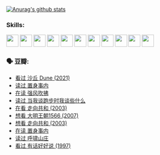 
[![Anurag's github stats](https://github-readme-stats.vercel.app/api?username=w940853815)](https://github.com/anuraghazra/github-readme-stats)

### Skills:

<code><img height="32" src="https://cdn.jsdelivr.net/npm/simple-icons@v5/icons/python.svg"></code>
<code><img height="32" src="https://cdn.jsdelivr.net/npm/simple-icons@v5/icons/javascript.svg"></code>
<code><img height="32" src="https://cdn.jsdelivr.net/npm/simple-icons@v5/icons/django.svg"></code>
<code><img height="32" src="https://cdn.jsdelivr.net/npm/simple-icons@v5/icons/flask.svg"></code>
<code><img height="32" src="https://cdn.jsdelivr.net/npm/simple-icons@v5/icons/vuetify.svg"></code>
<code><img height="32" src="https://cdn.jsdelivr.net/npm/simple-icons@v5/icons/git.svg"></code>
<code><img height="32" src="https://cdn.jsdelivr.net/npm/simple-icons@v5/icons/docker.svg"></code>
<code><img height="32" src="https://cdn.jsdelivr.net/npm/simple-icons@v5/icons/postgresql.svg"></code>
<code><img height="32" src="https://cdn.jsdelivr.net/npm/simple-icons@v5/icons/elasticsearch.svg"></code>
<code><img height="32" src="https://cdn.jsdelivr.net/npm/simple-icons@v5/icons/macos.svg"></code>
<code><img height="32" src="https://cdn.jsdelivr.net/npm/simple-icons@v5/icons/linux.svg"></code>

### 🗣 豆瓣:

<!-- DOUBAN-ACTIVITIES:START -->
- [看过 沙丘 Dune‎ (2021)](https://www.douban.com/people/136069238/status/3726869471/?_i=42428864)
- [读过 置身事内](https://www.douban.com/people/136069238/status/3726223867/?_i=42428864)
- [在读 强风吹拂](https://www.douban.com/people/136069238/status/3725395475/?_i=42428864)
- [读过 当我谈跑步时我谈些什么](https://www.douban.com/people/136069238/status/3715422296/?_i=42428864)
- [在看 走向共和‎ (2003)](https://www.douban.com/people/136069238/status/3711470443/?_i=42428864)
- [想看 大明王朝1566‎ (2007)](https://www.douban.com/people/136069238/status/3710980213/?_i=42428864)
- [想看 走向共和‎ (2003)](https://www.douban.com/people/136069238/status/3710980002/?_i=42428864)
- [在读 置身事内](https://www.douban.com/people/136069238/status/3710472151/?_i=42428864)
- [读过 呼啸山庄](https://www.douban.com/people/136069238/status/3710470617/?_i=42428864)
- [看过 有话好好说‎ (1997)](https://www.douban.com/people/136069238/status/3709833172/?_i=42428864)
<!-- DOUBAN-ACTIVITIES:END -->
<!--
**w940853815/w940853815** is a ✨ _special_ ✨ repository because its `README.md` (this file) appears on your GitHub profile.

Here are some ideas to get you started:

- 🔭 I’m currently working on ...
- 🌱 I’m currently learning ...
- 👯 I’m looking to collaborate on ...
- 🤔 I’m looking for help with ...
- 💬 Ask me about ...
- 📫 How to reach me: ...
- 😄 Pronouns: ...
- ⚡ Fun fact: ...
-->

